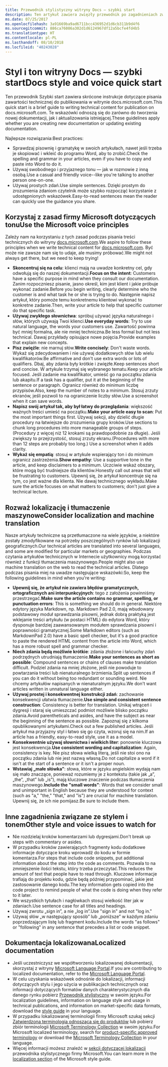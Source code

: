 ```yaml
---
title: Przewodnik stylistyczny witryny Docs — szybki start
description: Ten artykuł zawiera zwięzły przewodnik po zagadnieniach związanych ze stylem, zawierający podstawowe tematy umożliwiające rozpoczęcie pracy z witryną docs.microsoft.com.
ms.date: 07/25/2017
ms.openlocfilehash: 3a91669ba9ad6711bcc436952d1d6cb311b9d4f6
ms.sourcegitcommit: 886ca76086a302d1d6124967df12a5bcfe4fd4b5
ms.translationtype: HT
ms.contentlocale: pl-PL
ms.lasthandoff: 08/10/2018
ms.locfileid: "40243028"
---
```

# <a name="docs-style-and-voice-quick-start"></a><span data-ttu-id="a122d-103">Styl i ton witryny Docs — szybki start</span><span class="sxs-lookup"><span data-stu-id="a122d-103">Docs style and voice quick start</span></span>

<span data-ttu-id="a122d-104">Ten przewodnik Szybki start zawiera skrócone instrukcje dotyczące pisania zawartości technicznej do publikowania w witrynie docs.microsoft.com.</span><span class="sxs-lookup"><span data-stu-id="a122d-104">This quick start is a brief guide to writing technical content for publication on docs.microsoft.com.</span></span> <span data-ttu-id="a122d-105">Te wskazówki odnoszą się do zarówno do tworzenia nowej dokumentacji, jak i aktualizowania istniejącej.</span><span class="sxs-lookup"><span data-stu-id="a122d-105">These guidelines apply whether you are creating new documentation or updating existing documentation.</span></span>

<span data-ttu-id="a122d-106">Najlepsze rozwiązania:</span><span class="sxs-lookup"><span data-stu-id="a122d-106">Best practices:</span></span>

- <span data-ttu-id="a122d-107">Sprawdzaj pisownię i gramatykę w swoich artykułach, nawet jeśli trzeba je skopiować i wkleić do programu Word, aby to zrobić.</span><span class="sxs-lookup"><span data-stu-id="a122d-107">Check the spelling and grammar in your articles, even if you have to copy and paste into Word to do it.</span></span>
- <span data-ttu-id="a122d-108">Używaj swobodnego i przyjaznego tonu — jak w rozmowie z inną osobą.</span><span class="sxs-lookup"><span data-stu-id="a122d-108">Use a casual and friendly voice--like you're talking to another person one-on-one.</span></span>
- <span data-ttu-id="a122d-109">Używaj prostych zdań.</span><span class="sxs-lookup"><span data-stu-id="a122d-109">Use simple sentences.</span></span> <span data-ttu-id="a122d-110">Dzięki prostym do zrozumienia zdaniom czytelnik może szybko rozpocząć korzystanie z udostępnionych wskazówek.</span><span class="sxs-lookup"><span data-stu-id="a122d-110">Easy-to-read sentences mean the reader can quickly use the guidance you share.</span></span>

## <a name="use-the-microsoft-voice-principles"></a><span data-ttu-id="a122d-111">Korzystaj z zasad firmy Microsoft dotyczących tonu</span><span class="sxs-lookup"><span data-stu-id="a122d-111">Use the Microsoft voice principles</span></span>

<span data-ttu-id="a122d-112">Zależy nam na korzystaniu z tych zasad podczas pisania treści technicznych do witryny [docs.microsoft.com](https://docs.microsoft.com).</span><span class="sxs-lookup"><span data-stu-id="a122d-112">We aspire to follow these principles when we write technical content for [docs.microsoft.com](https://docs.microsoft.com).</span></span> <span data-ttu-id="a122d-113">Być może nie zawsze nam się to udaje, ale musimy próbować.</span><span class="sxs-lookup"><span data-stu-id="a122d-113">We might not always get there, but we need to keep trying!</span></span>

- <span data-ttu-id="a122d-114">**Skoncentruj się na celu**: klienci mają na uwadze konkretny cel, gdy odwołują się do naszej dokumentacji.</span><span class="sxs-lookup"><span data-stu-id="a122d-114">**Focus on the intent**: Customers have a specific purpose in mind when they consult our documentation.</span></span> <span data-ttu-id="a122d-115">Zanim rozpoczniesz pisanie, jasno określ, kim jest klient i jakie próbuje wykonać zadanie.</span><span class="sxs-lookup"><span data-stu-id="a122d-115">Before you begin writing, clearly determine who the customer is and what task he or she is trying to do.</span></span> <span data-ttu-id="a122d-116">Następnie napisz artykuł, który pomoże temu konkretnemu klientowi wykonać to konkretne zadanie.</span><span class="sxs-lookup"><span data-stu-id="a122d-116">Then, write your article to help that specific customer do that specific task.</span></span>
- <span data-ttu-id="a122d-117">**Używaj zwykłego słownictwa**: spróbuj używać języka naturalnego i słów, których używają Twoi klienci.</span><span class="sxs-lookup"><span data-stu-id="a122d-117">**Use everyday words**: Try to use natural language, the words your customers use.</span></span> <span data-ttu-id="a122d-118">Zawartość powinna być mniej formalna, ale nie mniej techniczna.</span><span class="sxs-lookup"><span data-stu-id="a122d-118">Be less formal but not less technical.</span></span> <span data-ttu-id="a122d-119">Dawaj przykłady opisujące nowe pojęcia.</span><span class="sxs-lookup"><span data-stu-id="a122d-119">Provide examples that explain new concepts.</span></span>
- <span data-ttu-id="a122d-120">**Pisz zwięźle**: nie marnuj słów.</span><span class="sxs-lookup"><span data-stu-id="a122d-120">**Write concisely**: Don't waste words.</span></span> <span data-ttu-id="a122d-121">Wykaż się zdecydowaniem i nie używaj dodatkowych słów lub wielu kwalifikatorów.</span><span class="sxs-lookup"><span data-stu-id="a122d-121">Be affirmative and don't use extra words or lots of qualifiers.</span></span> <span data-ttu-id="a122d-122">Dbaj, aby zdania były krótkie i zwięzłe.</span><span class="sxs-lookup"><span data-stu-id="a122d-122">Keep sentences short and concise.</span></span> <span data-ttu-id="a122d-123">W artykule trzymaj się wybranego tematu.</span><span class="sxs-lookup"><span data-stu-id="a122d-123">Keep your article focused.</span></span> <span data-ttu-id="a122d-124">Jeśli zadanie ma kwalifikator, umieść go na początku zdania lub akapitu.</span><span class="sxs-lookup"><span data-stu-id="a122d-124">If a task has a qualifier, put it at the beginning of the sentence or paragraph.</span></span> <span data-ttu-id="a122d-125">Ogranicz również do minimum liczbę przypisów.</span><span class="sxs-lookup"><span data-stu-id="a122d-125">Also, keep the number of notes to a minimum.</span></span> <span data-ttu-id="a122d-126">Stosuj zrzuty ekranów, jeśli pozwoli to na ograniczenie liczby słów.</span><span class="sxs-lookup"><span data-stu-id="a122d-126">Use a screenshot when it can save words.</span></span>
- <span data-ttu-id="a122d-127">**Napisz swój artykuł tak, aby był łatwy do przeglądania**: większość ważnych treści umieść na początku.</span><span class="sxs-lookup"><span data-stu-id="a122d-127">**Make your article easy to scan**: Put the most important things first.</span></span> <span data-ttu-id="a122d-128">Używaj sekcji, aby dzielić długie procedury na łatwiejsze do zrozumienia grupy kroków.</span><span class="sxs-lookup"><span data-stu-id="a122d-128">Use sections to chunk long procedures into more manageable groups of steps.</span></span> <span data-ttu-id="a122d-129">(Procedury z więcej niż 12 krokami są prawdopodobnie za długie). Jeśli zwiększy to przejrzystość, stosuj zrzuty ekranu.</span><span class="sxs-lookup"><span data-stu-id="a122d-129">(Procedures with more than 12 steps are probably too long.) Use a screenshot when it adds clarity.</span></span>
- <span data-ttu-id="a122d-130">**Wykaż się empatią**: stosuj w artykule wspierający ton i do minimum ogranicz zastrzeżenia.</span><span class="sxs-lookup"><span data-stu-id="a122d-130">**Show empathy**: Use a supportive tone in the article, and keep disclaimers to a minimum.</span></span> <span data-ttu-id="a122d-131">Uczciwie wskaż obszary, które mogą być trudniejsze dla klientów.</span><span class="sxs-lookup"><span data-stu-id="a122d-131">Honestly call out areas that will be frustrating to customers.</span></span> <span data-ttu-id="a122d-132">Upewnij się, że artykuł koncentruje się na tym, co jest ważne dla klienta. Nie dawaj technicznego wykładu.</span><span class="sxs-lookup"><span data-stu-id="a122d-132">Make sure the article focuses on what matters to customers; don't just give a technical lecture.</span></span>

## <a name="consider-localization-and-machine-translation"></a><span data-ttu-id="a122d-133">Rozważ lokalizację i tłumaczenie maszynowe</span><span class="sxs-lookup"><span data-stu-id="a122d-133">Consider localization and machine translation</span></span>

<span data-ttu-id="a122d-134">Nasze artykuły techniczne są przetłumaczone na wiele języków, a niektóre zostały zmodyfikowane na potrzeby poszczególnych rynków lub lokalizacji geograficznych.</span><span class="sxs-lookup"><span data-stu-id="a122d-134">Our technical articles are translated into several languages, and some are modified for particular markets or geographies.</span></span> <span data-ttu-id="a122d-135">Podczas czytania artykułów technicznych w Internecie użytkownicy mogą korzystać również z funkcji tłumaczenia maszynowego.</span><span class="sxs-lookup"><span data-stu-id="a122d-135">People might also use machine translation on the web to read the technical articles.</span></span> <span data-ttu-id="a122d-136">Dlatego podczas pisania miej na uwadze następujące wskazówki:</span><span class="sxs-lookup"><span data-stu-id="a122d-136">So, keep the following guidelines in mind when you're writing:</span></span>

- <span data-ttu-id="a122d-137">**Upewnij się, że artykuł nie zawiera błędów gramatycznych, ortograficznych ani interpunkcyjnych**: tego z założenia powinniśmy przestrzegać.</span><span class="sxs-lookup"><span data-stu-id="a122d-137">**Make sure the article contains no grammar, spelling, or punctuation errors**: This is something we should do in general.</span></span> <span data-ttu-id="a122d-138">Niektóre edytory języka Markdown, np. Markdown Pad 2.0, mają wbudowany podstawowy moduł sprawdzania pisowni, jednak dobrą praktyką jest wklejanie treści artykułu (w postaci HTML) do edytora Word, który dysponuje bardziej zaawansowanym modułem sprawdzania pisowni i poprawności gramatycznej.</span><span class="sxs-lookup"><span data-stu-id="a122d-138">Some Markdown editors (such as MarkdownPad 2.0) have a basic spell checker, but it's a good practice to paste the rendered HTML content from the article into Word, which has a more robust spell and grammar checker.</span></span>
- <span data-ttu-id="a122d-139">**Niech zdania będą możliwie krótkie**: zdania złożone i łańcuchy zdań podrzędnych utrudniają tłumaczenie.</span><span class="sxs-lookup"><span data-stu-id="a122d-139">**Make your sentences as short as possible**: Compound sentences or chains of clauses make translation difficult.</span></span> <span data-ttu-id="a122d-140">Podziel zdania na mniej złożone, jeśli nie powoduje to powtarzania treści lub nienaturalnego brzmienia.</span><span class="sxs-lookup"><span data-stu-id="a122d-140">Split up sentences if you can do it without being too redundant or sounding weird.</span></span> <span data-ttu-id="a122d-141">Nie chcemy artykułów napisanych w nienaturalnym języku.</span><span class="sxs-lookup"><span data-stu-id="a122d-141">We don't want articles written in unnatural language either.</span></span>
- <span data-ttu-id="a122d-142">**Używaj prostej i konsekwentnej konstrukcji zdań**: zachowanie konsekwencji ułatwia tłumaczenie.</span><span class="sxs-lookup"><span data-stu-id="a122d-142">**Use simple and consistent sentence construction**: Consistency is better for translation.</span></span> <span data-ttu-id="a122d-143">Unikaj wtrąceń i dygresji i staraj się umieszczać podmiot możliwie blisko początku zdania.</span><span class="sxs-lookup"><span data-stu-id="a122d-143">Avoid parentheticals and asides, and have the subject as near the beginning of the sentence as possible.</span></span> <span data-ttu-id="a122d-144">Zapoznaj się z kilkoma opublikowanymi artykułami.</span><span class="sxs-lookup"><span data-stu-id="a122d-144">Check out a few published articles.</span></span> <span data-ttu-id="a122d-145">Jeśli artykuł ma przyjazny styl i łatwo się go czyta, wzoruj się na nim.</span><span class="sxs-lookup"><span data-stu-id="a122d-145">If an article has a friendly, easy-to-read style, use it as a model.</span></span>
- <span data-ttu-id="a122d-146">**Konsekwentnie używaj słownictwa i wielkich liter**: ponownie kluczowa jest konsekwencja.</span><span class="sxs-lookup"><span data-stu-id="a122d-146">**Use consistent wording and capitalization**: Again, consistency is key.</span></span> <span data-ttu-id="a122d-147">Nie pisz słowa wielką literą, jeśli nie stoi ono na początku zdania lub nie jest nazwą własną.</span><span class="sxs-lookup"><span data-stu-id="a122d-147">Do not capitalize a word if it isn't at the start of a sentence or it isn't a proper noun.</span></span>
- <span data-ttu-id="a122d-148">**Wstawiaj „małe słówka”**: słowa, które w języku angielskim wydają nam się mało znaczące, ponieważ rozumiemy je z kontekstu (takie jak „a”, „the”, „that” lub „is”), mają kluczowe znaczenie podczas tłumaczenia maszynowego.</span><span class="sxs-lookup"><span data-stu-id="a122d-148">**Include the "small words"**: Words that we consider small and unimportant in English because they are understood for context (such as "a," "the," "that," and "is") are crucial for machine translation.</span></span> <span data-ttu-id="a122d-149">Upewnij się, że ich nie pomijasz.</span><span class="sxs-lookup"><span data-stu-id="a122d-149">Be sure to include them.</span></span>

## <a name="other-style-and-voice-issues-to-watch-for"></a><span data-ttu-id="a122d-150">Inne zagadnienia związane ze stylem i tonem</span><span class="sxs-lookup"><span data-stu-id="a122d-150">Other style and voice issues to watch for</span></span>

- <span data-ttu-id="a122d-151">Nie rozdzielaj kroków komentarzami lub dygresjami.</span><span class="sxs-lookup"><span data-stu-id="a122d-151">Don't break up steps with commentary or asides.</span></span>
- <span data-ttu-id="a122d-152">W przypadku kroków zawierających fragmenty kodu dodatkowe informacje dotyczące kroku wprowadź do kodu w formie komentarza.</span><span class="sxs-lookup"><span data-stu-id="a122d-152">For steps that include code snippets, put additional information about the step into the code as comments.</span></span> <span data-ttu-id="a122d-153">Pozwala to na zmniejszenie ilości tekstu, który trzeba przeczytać.</span><span class="sxs-lookup"><span data-stu-id="a122d-153">This reduces the amount of text that people have to read through.</span></span> <span data-ttu-id="a122d-154">Kluczowe informacje trafiają do projektu kodu, gdzie będą później przypominać, jakie jest zastosowanie danego kodu.</span><span class="sxs-lookup"><span data-stu-id="a122d-154">The key information gets copied into the code project to remind people of what the code is doing when they refer to it later.</span></span>
- <span data-ttu-id="a122d-155">We wszystkich tytułach i nagłówkach stosuj wielkość liter jak w zdaniach.</span><span class="sxs-lookup"><span data-stu-id="a122d-155">Use sentence case for all titles and headings.</span></span>
- <span data-ttu-id="a122d-156">Używaj zwrotu „sign in”, a nie „log in”.</span><span class="sxs-lookup"><span data-stu-id="a122d-156">Use "sign in" and not "log in."</span></span>
- <span data-ttu-id="a122d-157">Używaj słów „w następujący sposób” lub „poniższe” w każdym zdaniu poprzedzającym listę lub fragment kodu.</span><span class="sxs-lookup"><span data-stu-id="a122d-157">Include the words "as follows" or "following" in any sentence that precedes a list or code snippet.</span></span>

## <a name="localized-documentation"></a><span data-ttu-id="a122d-158">Dokumentacja lokalizowana</span><span class="sxs-lookup"><span data-stu-id="a122d-158">Localized documentation</span></span>

- <span data-ttu-id="a122d-159">Jeśli uczestniczysz we współtworzeniu lokalizowanej dokumentacji, skorzystaj z witryny [Microsoft Language Portal](https://www.microsoft.com/Language/Default.aspx).</span><span class="sxs-lookup"><span data-stu-id="a122d-159">If you are contributing to localized documentation, refer to the [Microsoft Language Portal](https://www.microsoft.com/Language/Default.aspx).</span></span>
- <span data-ttu-id="a122d-160">W celu uzyskania wskazówek odnośnie do lokalizacji, informacji dotyczących stylu i jego użycia w publikacjach technicznych oraz informacji dotyczących formatów danych charakterystycznych dla danego rynku pobierz [Przewodnik stylistyczny](https://www.microsoft.com/Language/StyleGuides) w swoim języku.</span><span class="sxs-lookup"><span data-stu-id="a122d-160">For localization guidelines, information on language style and usage in technical publications, and information on market-specific data formats, download the [style guide](https://www.microsoft.com/Language/StyleGuides) in your language.</span></span>
- <span data-ttu-id="a122d-161">W przypadku lokalizowanej terminologii firmy Microsoft szukaj sekcji [Zatwierdzona terminologia odnosząca się do produktów](https://www.microsoft.com/Language/Default.aspx) lub pobierz zbiór terminologii [Microsoft Terminology Collection](https://www.microsoft.com/Language/Terminology.aspx) w swoim języku.</span><span class="sxs-lookup"><span data-stu-id="a122d-161">For Microsoft localized terminology, search for [product-specific approved terminology](https://www.microsoft.com/Language/Default.aspx) or download the [Microsoft Terminology Collection](https://www.microsoft.com/Language/Terminology.aspx) in your language.</span></span>
- <span data-ttu-id="a122d-162">Więcej informacji możesz znaleźć w [sekcji dotyczącej lokalizacji](https://docs.microsoft.com/style-guide/global-communications/) przewodnika stylistycznego firmy Microsoft.</span><span class="sxs-lookup"><span data-stu-id="a122d-162">You can learn more in the [localization section](https://docs.microsoft.com/style-guide/global-communications/) of the Microsoft style guide.</span></span>
